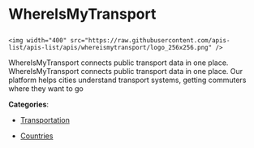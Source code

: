 # WhereIsMyTransport<p align="center">
    <img width="400" src="https://raw.githubusercontent.com/apis-list/apis-list/apis/whereismytransport/logo_256x256.png" />
</p>

WhereIsMyTransport connects public transport data in one place. WhereIsMyTransport connects public transport data in one place.  Our platform helps cities understand transport systems, getting commuters where they want to go

**Categories**:

- [Transportation](https://github/apis-list/apis-list#transportation)

- [Countries](https://github/apis-list/apis-list#countries)





